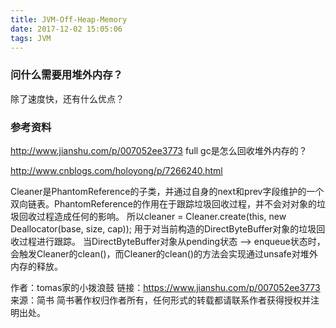 ```yaml
---
title: JVM-Off-Heap-Memory
date: 2017-12-02 15:05:06
tags: JVM
---
```



### 问什么需要用堆外内存？
除了速度快，还有什么优点？

### 参考资料
http://www.jianshu.com/p/007052ee3773
full gc是怎么回收堆外内存的？

http://www.cnblogs.com/holoyong/p/7266240.html

Cleaner是PhantomReference的子类，并通过自身的next和prev字段维护的一个双向链表。PhantomReference的作用在于跟踪垃圾回收过程，并不会对对象的垃圾回收过程造成任何的影响。
所以cleaner = Cleaner.create(this, new Deallocator(base, size, cap)); 用于对当前构造的DirectByteBuffer对象的垃圾回收过程进行跟踪。
当DirectByteBuffer对象从pending状态 ——> enqueue状态时，会触发Cleaner的clean()，而Cleaner的clean()的方法会实现通过unsafe对堆外内存的释放。

作者：tomas家的小拨浪鼓
链接：https://www.jianshu.com/p/007052ee3773
来源：简书
简书著作权归作者所有，任何形式的转载都请联系作者获得授权并注明出处。
